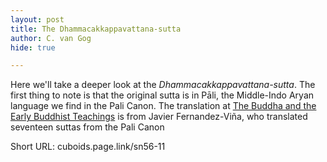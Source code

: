 ```yaml
---
layout: post
title: The Dhammacakkappavattana-sutta
author: C. van Gog
hide: true

---
```


Here we'll take a deeper look at the *Dhammacakkappavattana-sutta*. The first thing to note is that the original sutta is in Pāli, the Middle-Indo Aryan language we find in the Pali Canon. The translation at [The Buddha and the Early Buddhist Teachings](https://cuboids.page.link/isd1) is from Javier Fernandez-Viña, who translated seventeen suttas from the Pali Canon

Short URL: cuboids.page.link/sn56-11
<!--stackedit_data:
eyJoaXN0b3J5IjpbNDgyMTIxMjksMTkxNDk1NzMzOF19
-->